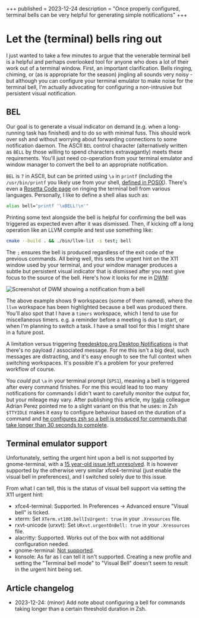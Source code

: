 +++
published = 2023-12-24
description = "Once properly configured, terminal bells can be very helpful for generating simple notifications"
+++

# Let the (terminal) bells ring out

I just wanted to take a few minutes to argue that the venerable terminal bell
is a helpful and perhaps overlooked tool for anyone who does a lot of their
work out of a terminal window. First, an important clarification. Bells
ringing, chiming, or (as is appropriate for the season) jingling all sounds
very noisy - but although you can configure your terminal emulator to make
noise for the terminal bell, I'm actually advocating for configuring a
non-intrusive but persistent visual notification.

## BEL

Our goal is to generate a visual indicator on demand (e.g. when a long-running
task has finished) and to do so with minimal fuss. This should work over ssh
and without worrying about forwarding connections to some notification
daemon. The ASCII `BEL` control character (alternatively written as `BELL` by
those willing to spend characters extravagantly) meets these requirements.
You'll just need co-operation from your terminal emulator and window manager
to convert the bell to an appropriate notification.

`BEL` is `7` in ASCII, but can be printed using `\a` in `printf` (including
the `/usr/bin/printf` you likely use from your shell, [defined in
POSIX](https://pubs.opengroup.org/onlinepubs/9699919799/utilities/printf.html)).
There's even a [Rosetta Code
page](https://rosettacode.org/wiki/Terminal_control/Ringing_the_terminal_bell)
on ringing the terminal bell from various languages. Personally, I like to
define a shell alias such as:

```sh
alias bell="printf '\aBELL!\n'"
```

Printing some text alongside the bell is helpful for confirming the bell was
triggered as expected even after it was dismissed. Then, if kicking off a long
operation like an LLVM compile and test use something like:

```sh
cmake --build . && ./bin/llvm-lit -s test; bell
```

The `;` ensures the bell is produced regardless of the exit code of the
previous commands. All being well, this sets the urgent hint on the X11 window
used by your terminal, and your window manager produces a subtle but
persistent visual indicator that is dismissed after you next give focus to the
source of the bell. Here's how it looks for me in
[DWM](https://dwm.suckless.org/):

![Screenshot of DWM showing a notification from a
bell](/static/bell_example.png "DWM screenshot")

The above example shows 9 workspaces (some of them named), where the `llvm`
workspace has been highlighted because a bell was produced there. You'll also
spot that I have a `timers` workspace, which I tend to use for miscellaneous
timers. e.g. a reminder before a meeting is due to start, or when I'm planning
to switch a task. I have a small tool for this I might share in a future post.

A limitation versus triggering [freedesktop.org Desktop
Notifications](https://specifications.freedesktop.org/notification-spec/latest/)
is that there's no payload / associated message. For me this isn't a big deal,
such messages are distracting, and it's easy enough to see the full context
when switching workspaces. It's possible it's a problem for your preferred
workflow of course.

You _could_ put `\a` in your terminal prompt (`$PS1`), meaning a bell is
triggered after every command finishes. For me this would lead to too many
notifications for commands I didn't want to carefully monitor the output for,
but your mileage may vary. After publishing this article, my
[Igalia](https://igalia.com) colleague Adrian Perez pointed me to a slight
variant on this that he uses: in Zsh `$TTYIDLE` makes it easy to configure
behaviour based on the duration of a command and [he configures zsh so a bell
is produced for commands that take longer than 30
seconds to
complete](https://github.com/aperezdc/dotfiles/blob/ce6a240bcbcac7b796895da581f0a6c5f23f31d5/dot.zsh--rc.zsh#L392).

## Terminal emulator support

Unfortunately, setting the urgent hint upon a bell is not supported by
gnome-terminal, with a [15 year-old issue left
unresolved](https://gitlab.gnome.org/GNOME/gnome-terminal/-/issues/6698). It
is however supported by the otherwise very similar xfce4-terminal (just enable
the visual bell in preferences), and I switched solely due to this issue.

From what I can tell, this is the status of visual bell support via setting
the X11 urgent hint:
* xfce4-terminal: Supported. In Preferences -> Advanced ensure "Visual bell"
  is ticked.
* xterm: Set `XTerm.vt100.bellIsUrgent: true` in your `.Xresources` file.
* rxvt-unicode (urxvt): Set `URxvt.urgentOnBell: true` in your `.Xresources`
  file.
* alacritty: Supported. Works out of the box with not additional configuration
  needed.
* gnome-terminal: [Not
  supported](https://gitlab.gnome.org/GNOME/gnome-terminal/-/issues/6698).
* konsole: As far as I can tell it isn't supported. Creating a new profile and
  setting the "Terminal bell mode" to "Visual Bell" doesn't seem to result in
  the urgent hint being set.

## Article changelog
* 2023-12-24: (minor) Add note about configuring a bell for commands taking
  longer than a certain threshold duration in Zsh.
